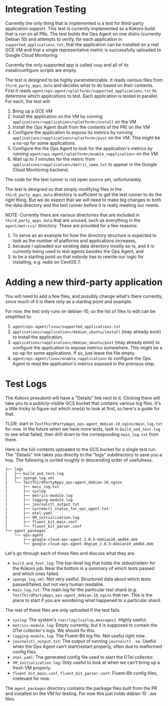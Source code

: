 # Integration Testing

Currently the only thing that is implemented is a test for third-party
application support. This test is currently implemented as a Kokoro build
that is run on all PRs. The test builds the Ops Agent on one distro (currently
Debian 10) and attempts to verify, for each application in
`supported_applications.txt`, that the application can be installed on a real GCE
VM and that a single representative metric is successfully uploaded to Google Cloud
Monitoring.

Currently the only supported app is called `noop` and all of its
install/configure scripts are empty.

The test is designed to be highly parameterizable. It reads various files from
`third_party_apps_data` and decides what to do based on their contents. First
it reads `agent/ops-agent/<platform>/supported_applications.txt` to determine
which applications to test. Each application is tested in parallel. For each,
the test will:

1.  Bring up a GCE VM
1.  Install the application on the VM by running
    `applications/<application>/<platform>/install` on the VM
1.  Install the Ops Agent (built from the contents of the PR) on the VM
1.  Configure the application to expose its metrics by running
    `applications/<application>/<platform>/post` on the VM. This might
    be a no-op for some applications.
1.  Configure the the Ops Agent to look for the application's metrics by
    running
    `agent/ops-agent/<platform>/enable_<application>` on the VM.
1.  Wait up to 7 minutes for the metric from
    `applications/<application>/metric_name.txt` to appear in the Google Cloud
    Monitoring backend.

The code for the test runner is not open source yet, unfortunately.

The test is designed so that simply modifying files in the
`third_party_apps_data` directory is sufficient to get the test runner to do the
right thing. But we do expect that we will need to make big changes to both the
data directory and the test runner before it is really meeting our needs.

NOTE: Currently there are various directories that are included in
`third_party_apps_data` that are unused, such as everything in the
`agent/metrics/` directory. These are provided for a few reasons:

1.  To serve as an example for how the directory structure is expected to look
    as the number of platforms and applications increases,
1.  because I uploaded our existing data directory mostly as-is, and it is
    currently being used to test agents besides the Ops Agent, and
1.  to be a starting point so that nobody has to rewrite our logic for
    installing, e.g. redis on CentOS 7.
    
# Adding a new third-party application

You will need to add a few files, and possibly change what's there currently,
since much of it is there only as a starting point and example.

For now, the test only runs on debian-10, so the list of files to edit can be
simplified to:

1.  `agent/ops-agent/linux/supported_applications.txt`
1.  `applications/<application>/debian_ubuntu/install` (may already exist) to
    install the application,
1.  `applications/<application>/debian_ubuntu/post` (may already exist) to
    configure the application to expose metrics somewhere. This might be a
    no-op for some applications. If so, just leave the file empty.
1.  `agent/ops-agent/linux/enable_<application>` to configure the Ops Agent to
    read the application's metrics exposed in the previous step.

# Test Logs

The Kokoro presubmit will have a "Details" link next to it. Clicking there
will take you to a publicly-visible GCS bucket that contains various log files.
It's a little tricky to figure out which one(s) to look at first, so here's a
guide for that.

TLDR: start in `TestThirdPartyApps_ops-agent_debian-10_nginx/main_log.txt` for
now. In the future when we have more tests, look in `build_and_test.log` to see
what failed, then drill down to the corresponding `main_log.txt` from there.

Here is the full contents uploaded to the GCS bucket for a single test run.
The "Details" link takes you directly to the "logs" subdirectory to save you
a hop. The following is sorted roughly in descending order of usefulness.

```
├── logs
|   ├── build_and_test.log
|   ├── sponge_log.xml
|   └── TestThirdPartyApps_ops-agent_debian-10_nginx
|       ├── main_log.txt
|       ├── syslog
|       ├── metrics-module.log
|       ├── logging-module.log
|       ├── journalctl_output.txt
|       ├── systemctl_status_for_ops_agent.txt
|       ├── otel.yaml
|       ├── VM_initialization.log
|       ├── fluent_bit_main.conf
|       └── fluent_bit_parser.conf
└── agent_packages
    └── ops-agent
        ├── google-cloud-ops-agent_2.0.5~debian10_amd64.deb
        └── google-cloud-ops-agent-dbgsym_2.0.5~debian10_amd64.deb
```

Let's go through each of these files and discuss what they are.

*   `build_and_test.log`: The top-level log that holds the stdout/stderr for
    the Kokoro job. Near the bottom is a summary of which tests passed and
    which ones failed.
*   `sponge_log.xml`: Not very useful. Structured data about which tests
    passed/failed, but not very human readable.
*   `main_log.txt`: The main log for the particular test shard (e.g.
    `TestThirdPartyApps_ops-agent_debian-10_nginx` that ran. This is the place
    to start if you are wondering what happened to a particular shard.

The rest of these files are only uploaded if the test fails.

*   `syslog`: The system's `/var/log/{syslog,messages}`. Highly useful.
*   `metrics-module.log`: Empty currently, but it is supposed to contain the
    OTel collector's logs. We should fix this.
*   `logging-module.log`: The Fluent-Bit log file. Not useful right now.
*   `journalctl_output.txt`: The output of running `journalctl -xe`. Useful
    when the Ops Agent can't start/restart properly, often due to malformed
    config files.
*   `otel.yaml`: The generated config file used to start the OTel collector.
*   `VM_initialization.log`: Only useful to look at when we can't bring up a
    fresh VM properly.
*   `fluent_bit_main.conf`, `fluent_bit_parser.conf`: Fluent-Bit config files,
    irrelevant for now.

The `agent_packages` directory contains the package files built from the PR
and installed on the VM for testing. For now this just holds debian 10 `.deb`
files.
    
